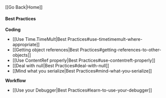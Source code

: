 [[Go Back|Home]]

#### Best Practices

**Coding**

  * [[Use Time.TimeMult|Best Practices#use-timetimemult-where-appropriate]]
  * [[Getting object references|Best Practices#getting-references-to-other-objects]]
  * [[Use ContentRef<T> properly|Best Practices#use-contentreft-properly]]
  * [[Deal with null|Best Practices#deal-with-null]]
  * [[Mind what you serialize|Best Practices#mind-what-you-serialize]]
	
**Workflow**

  * [[Use your Debugger|Best Practices#learn-to-use-your-debugger]]
  